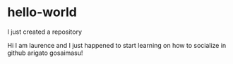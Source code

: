 # hello-world
I just created a repository

Hi I am laurence and I just happened to start learning on how to socialize in github arigato gosaimasu! 

